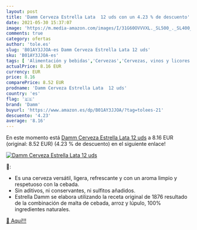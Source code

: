 ```yaml
---
layout: post
title: 'Damm Cerveza Estrella Lata  12 uds con un 4.23 % de descuento'
date: 2021-05-30 15:37:07
image: 'https://m.media-amazon.com/images/I/31G60OVVVXL._SL500_._SL400_.jpg'
comments: true
category: ofertas
author: 'tole.es'
slug: 'B01AY3JJOA-es Damm Cerveza Estrella Lata 12 uds'
sku: 'B01AY3JJOA-es'
tags: [ 'Alimentación y bebidas','Cervezas','Cervezas, vinos y licores','cerveza','damm', ]
actualPrice: 8.16 EUR
currency: EUR
price: 8.16
comparePrice: 8.52 EUR
prodname: 'Damm Cerveza Estrella Lata  12 uds'
country: 'es'
flag: '🇪🇸'
brand: 'Damm'
buyurl: 'https://www.amazon.es/dp/B01AY3JJOA/?tag=tolees-21'
descuento: '4.23'
average: '8.16'
---
```


En este momento está [Damm Cerveza Estrella Lata  12 uds](https://www.amazon.es/dp/B01AY3JJOA/?tag=tolees-21) a 8.16 EUR (original: 8.52 EUR) (4.23 %  de descuento) en el siguiente enlace!

[![Damm Cerveza Estrella Lata  12 uds](https://m.media-amazon.com/images/I/31G60OVVVXL._SL500_._SL400_.jpg)](https://www.amazon.es/dp/B01AY3JJOA/?tag=tolees-21)

🔎:

- Es una cerveza versátil, ligera, refrescante y con un aroma limpio y respetuoso con la cebada.
- Sin aditivos, ni conservantes, ni sulfitos añadidos.
- Estrella Damm se elabora utilizando la receta original de 1876 resultado de la combinación de malta de cebada, arroz y lúpulo, 100% ingredientes naturales.

[🛒 Aquí!!!](https://www.amazon.es/dp/B01AY3JJOA/?tag=tolees-21)
